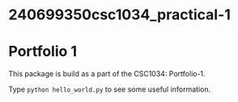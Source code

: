 # 240699350csc1034_practical-1
Portfolio 1
===========

This package is build as a part of the CSC1034: Portfolio-1.

Type `python hello_world.py` to see some useful information.
